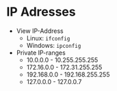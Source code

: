 # IP Adresses
- View IP-Address
  - Linux: `ifconfig`
  - Windows: `ipconfig`
- Private IP-ranges
  - 10.0.0.0 - 10.255.255.255
  - 172.16.0.0 - 172.31.255.255
  - 192.168.0.0 - 192.168.255.255
  - 127.0.0.0 - 127.0.0.7
